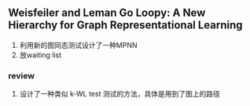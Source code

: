 ## Weisfeiler and Leman Go Loopy: A New Hierarchy for Graph Representational Learning
1. 利用新的图同态测试设计了一种MPNN
2. 放waiting list


### review
1. 设计了一种类似 k-WL test 测试的方法，具体是用到了图上的路径